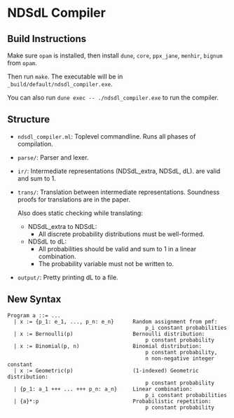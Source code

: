 # NDSdL Compiler

## Build Instructions

Make sure `opam` is installed, then install `dune`, `core`, `ppx_jane`,
`menhir`, `bignum` from `opam`.

Then run `make`. The executable will be in `_build/default/ndsdl_compiler.exe`.

You can also run `dune exec -- ./ndsdl_compiler.exe` to run the compiler.

## Structure
  - `ndsdl_compiler.ml`: Toplevel commandline. Runs all phases of compilation.
  - `parse/`: Parser and lexer.
  - `ir/`: Intermediate representations (NDSdL_extra, NDSdL, dL).
    are valid and sum to 1.
  - `trans/`: Translation between intermediate representations.
    Soundness proofs for translations are in the paper.

    Also does static checking while translating:
    - NDSdL_extra to NDSdL:
      - All discrete probability distributions must be well-formed.
    - NDSdL to dL:
      - All probabilities should be valid and sum to 1 in a linear combination.
      - The probability variable must not be written to.
  - `output/`: Pretty printing dL to a file.

## New Syntax
```
Program a ::= ...
  | x := {p_1: e_1, ..., p_n: e_n}      Random assignment from pmf:
                                            p_i constant probabilities
  | x := Bernoulli(p)                   Bernoulli distribution:
                                            p constant probability
  | x := Binomial(p, n)                 Binomial distribution:
                                            p constant probability,
                                            n non-negative integer constant
  | x := Geometric(p)                   (1-indexed) Geometric distribution:
                                            p constant probability
  | {p_1: a_1 +++ ... +++ p_n: a_n}     Linear combination:
                                            p_i constant probabilities
  | {a}*:p                              Probabilistic repetition:
                                            p constant probability
```
